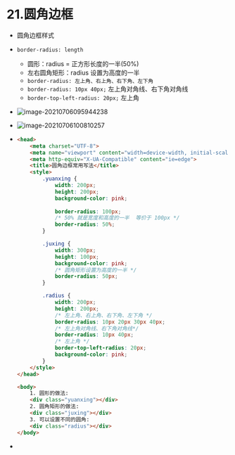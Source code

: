 # 21.圆角边框

- 圆角边框样式

- `border-radius: length`

  - 圆形：radius = 正方形长度的一半(50%)
  - 左右圆角矩形：radius 设置为高度的一半
  - `border-radius: 左上角、右上角、右下角、左下角`
  - `border-radius: 10px 40px;` 左上角对角线、右下角对角线
  - `border-top-left-radius: 20px;` 左上角

- ![image-20210706095944238](https://raw.githubusercontent.com/TWDH/Leetcode-From-Zero/pictures/img/image-20210706095944238.png)

- ![image-20210706100810257](https://raw.githubusercontent.com/TWDH/Leetcode-From-Zero/pictures/img/image-20210706100810257.png)

- ```html
  <head>
      <meta charset="UTF-8">
      <meta name="viewport" content="width=device-width, initial-scale=1.0">
      <meta http-equiv="X-UA-Compatible" content="ie=edge">
      <title>圆角边框常用写法</title>
      <style>
          .yuanxing {
              width: 200px;
              height: 200px;
              background-color: pink;
              
              border-radius: 100px;
              /* 50% 就是宽度和高度的一半  等价于 100px */
              border-radius: 50%;
          }
  
          .juxing {
              width: 300px;
              height: 100px;
              background-color: pink;
              /* 圆角矩形设置为高度的一半 */
              border-radius: 50px;
          }
  
          .radius {
              width: 200px;
              height: 200px;
              /* 左上角、右上角、右下角、左下角 */
              border-radius: 10px 20px 30px 40px;
              /* 左上角对角线、右下角对角线*/
              border-radius: 10px 40px;
              /* 左上角 */
              border-top-left-radius: 20px;
              background-color: pink;
          }
      </style>
  </head>
  
  <body>
      1. 圆形的做法:
      <div class="yuanxing"></div>
      2. 圆角矩形的做法:
      <div class="juxing"></div>
      3. 可以设置不同的圆角:
      <div class="radius"></div>
  </body>
  ```

- 

 